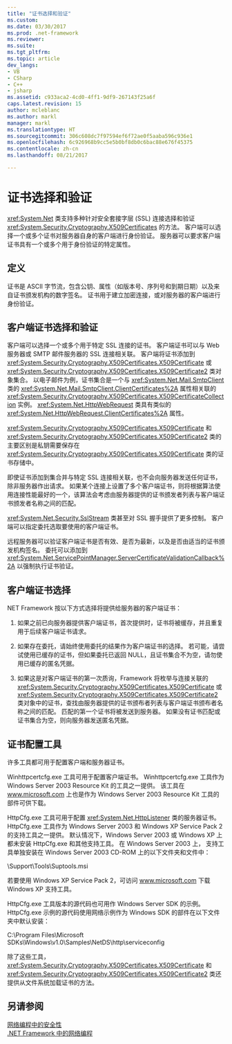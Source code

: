 ```yaml
---
title: "证书选择和验证"
ms.custom: 
ms.date: 03/30/2017
ms.prod: .net-framework
ms.reviewer: 
ms.suite: 
ms.tgt_pltfrm: 
ms.topic: article
dev_langs:
- VB
- CSharp
- C++
- jsharp
ms.assetid: c933aca2-4cd0-4ff1-9df9-267143f25a6f
caps.latest.revision: 15
author: mcleblanc
ms.author: markl
manager: markl
ms.translationtype: HT
ms.sourcegitcommit: 306c608dc7f97594ef6f72ae0f5aaba596c936e1
ms.openlocfilehash: 6c926968b9cc5e5b0bf8db0c6bac88e676f45375
ms.contentlocale: zh-cn
ms.lasthandoff: 08/21/2017

---
```

# <a name="certificate-selection-and-validation"></a>证书选择和验证
<xref:System.Net> 类支持多种针对安全套接字层 (SSL) 连接选择和验证 <xref:System.Security.Cryptography.X509Certificates> 的方法。 客户端可以选择一个或多个证书对服务器自身的客户端进行身份验证。 服务器可以要求客户端证书具有一个或多个用于身份验证的特定属性。  
  
## <a name="definition"></a>定义  
 证书是 ASCII 字节流，包含公钥、属性（如版本号、序列号和到期日期）以及来自证书颁发机构的数字签名。 证书用于建立加密连接，或对服务器的客户端进行身份验证。  
  
## <a name="client-certificate-selection-and-validation"></a>客户端证书选择和验证  
 客户端可以选择一个或多个用于特定 SSL 连接的证书。 客户端证书可以与 Web 服务器或 SMTP 邮件服务器的 SSL 连接相关联。 客户端将证书添加到 <xref:System.Security.Cryptography.X509Certificates.X509Certificate> 或 <xref:System.Security.Cryptography.X509Certificates.X509Certificate2> 类对象集合。 以电子邮件为例，证书集合是一个与 <xref:System.Net.Mail.SmtpClient> 类的 <xref:System.Net.Mail.SmtpClient.ClientCertificates%2A> 属性相关联的 <xref:System.Security.Cryptography.X509Certificates.X509CertificateCollection> 实例。 <xref:System.Net.HttpWebRequest> 类具有类似的 <xref:System.Net.HttpWebRequest.ClientCertificates%2A> 属性。  
  
 <xref:System.Security.Cryptography.X509Certificates.X509Certificate> 和 <xref:System.Security.Cryptography.X509Certificates.X509Certificate2> 类的主要区别是私钥需要保存在 <xref:System.Security.Cryptography.X509Certificates.X509Certificate> 类的证书存储中。  
  
 即使证书添加到集合并与特定 SSL 连接相关联，也不会向服务器发送任何证书，除非服务器作出请求。 如果某个连接上设置了多个客户端证书，则将根据算法使用连接性能最好的一个，该算法会考虑由服务器提供的证书颁发者列表与客户端证书颁发者名称之间的匹配。  
  
 <xref:System.Net.Security.SslStream> 类甚至对 SSL 握手提供了更多控制。 客户端可以指定委托选取要使用的客户端证书。  
  
 远程服务器可以验证客户端证书是否有效、是否为最新，以及是否由适当的证书颁发机构签名。 委托可以添加到 <xref:System.Net.ServicePointManager.ServerCertificateValidationCallback%2A> 以强制执行证书验证。  
  
## <a name="client-certificate-selection"></a>客户端证书选择  
 NET Framework 按以下方式选择将提供给服务器的客户端证书：  
  
1.  如果之前已向服务器提供客户端证书，首次提供时，证书将被缓存，并且重复用于后续客户端证书请求。  
  
2.  如果存在委托，请始终使用委托的结果作为客户端证书的选择。 若可能，请尝试使用已缓存的证书，但如果委托已返回 NULL，且证书集合不为空，请勿使用已缓存的匿名凭据。  
  
3.  如果这是对客户端证书的第一次质询，Framework 将枚举与连接关联的 <xref:System.Security.Cryptography.X509Certificates.X509Certificate> 或 <xref:System.Security.Cryptography.X509Certificates.X509Certificate2> 类对象中的证书，查找由服务器提供的证书颁布者列表与客户端证书颁布者名称之间的匹配。 匹配的第一个证书将被发送到服务器。 如果没有证书匹配或证书集合为空，则向服务器发送匿名凭据。  
  
## <a name="tools-for-certificate-configuration"></a>证书配置工具  
 许多工具都可用于配置客户端和服务器证书。  
  
 Winhttpcertcfg.exe 工具可用于配置客户端证书。 Winhttpcertcfg.exe 工具作为 Windows Server 2003 Resource Kit 的工具之一提供。 该工具在 www.microsoft.com 上也是作为 Windows Server 2003 Resource Kit 工具的部件可供下载。  
  
 HttpCfg.exe 工具可用于配置 <xref:System.Net.HttpListener> 类的服务器证书。 HttpCfg.exe 工具作为 Windows Server 2003 和 Windows XP Service Pack 2 的支持工具之一提供。 默认情况下，Windows Server 2003 或 Windows XP 上都未安装 HttpCfg.exe 和其他支持工具。 在 Windows Server 2003 上， 支持工具单独安装在 Windows Server 2003 CD-ROM 上的以下文件夹和文件中：  
  
 \Support\Tools\Suptools.msi  
  
 若要使用 Windows XP Service Pack 2，可访问 www.microsoft.com 下载 Windows XP 支持工具。  
  
 HttpCfg.exe 工具版本的源代码也可用作 Windows Server SDK 的示例。 HttpCfg.exe 示例的源代码使用网络示例作为 Windows SDK 的部件在以下文件夹中默认安装：  
  
 C:\Program Files\Microsoft SDKs\Windows\v1.0\Samples\NetDS\http\serviceconfig  
  
 除了这些工具， <xref:System.Security.Cryptography.X509Certificates.X509Certificate> 和 <xref:System.Security.Cryptography.X509Certificates.X509Certificate2> 类还提供从文件系统加载证书的方法。  
  
## <a name="see-also"></a>另请参阅  
 [网络编程中的安全性](../../../docs/framework/network-programming/security-in-network-programming.md)   
 [.NET Framework 中的网络编程](../../../docs/framework/network-programming/index.md)

